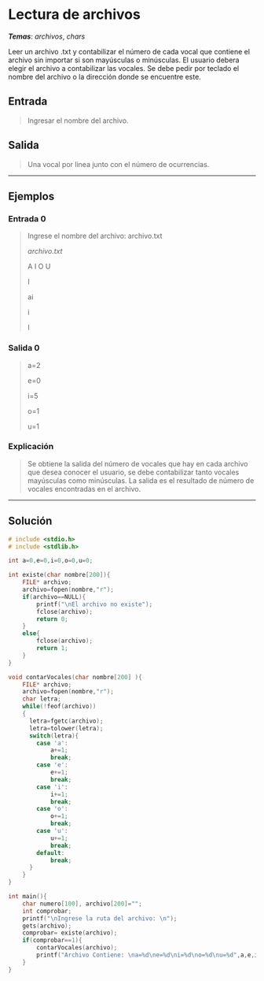 # Lectura de archivos

_**Temas**_: _archivos_, _chars_

Leer un archivo .txt y contabilizar el número de cada vocal que contiene el archivo sin importar si son mayúsculas o minúsculas. El usuario debera elegir el archivo a contabilizar las vocales. Se debe pedir por teclado el nombre del archivo o la dirección donde se encuentre este.

## Entrada

> Ingresar el nombre del archivo.

## Salida

> Una vocal por linea junto con el número de ocurrencias.

---

## Ejemplos

### Entrada 0

> Ingrese el nombre del archivo: archivo.txt
>
>
> _archivo.txt_
>
> A I O U
>
> I
>
> ai
>
> i
>
> I

### Salida 0

> a=2
>
> e=0
>
> i=5
>
> o=1
>
> u=1


### Explicación

> Se obtiene la salida del número de vocales que hay en cada archivo que desea conocer el usuario, se debe contabilizar tanto vocales mayúsculas como minúsculas. La salida es el resultado de número de vocales encontradas en el archivo.

---

## Solución

```C
# include <stdio.h>
# include <stdlib.h>

int a=0,e=0,i=0,o=0,u=0;

int existe(char nombre[200]){
	FILE* archivo;
	archivo=fopen(nombre,"r");
	if(archivo==NULL){
		printf("\nEl archivo no existe");
		fclose(archivo);
		return 0;
	}
	else{
		fclose(archivo);
		return 1;
	}
}

void contarVocales(char nombre[200] ){
	FILE* archivo;
	archivo=fopen(nombre,"r");
	char letra;
	while(!feof(archivo))
	{
	  letra=fgetc(archivo);
	  letra=tolower(letra);
	  switch(letra){
	  	case 'a':
	  		a+=1;
	  		break;
	  	case 'e':
	  		e+=1;
	  		break;
	  	case 'i':
	  		i+=1;
	  		break;
	  	case 'o':
	  		o+=1;
	  		break;
	  	case 'u':
	  		u+=1;
	  		break;
	  	default:
	  		break;		
	  }  
	}
}

int main(){
	char numero[100], archivo[200]="";
	int comprobar;
	printf("\nIngrese la ruta del archivo: \n");
	gets(archivo);
	comprobar= existe(archivo);
	if(comprobar==1){
		contarVocales(archivo);
		printf("Archivo Contiene: \na=%d\ne=%d\ni=%d\no=%d\nu=%d",a,e,i,o,u);
	}
}
```

